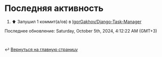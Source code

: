 # Последняя активность

<!--RECENT_ACTIVITY:start-->
1. ⬆️ Запушил 1 коммит(а/ов) в [IgorGakhov/Django-Task-Manager](https://github.com/IgorGakhov/Django-Task-Manager)<br>
<!--RECENT_ACTIVITY:end-->

<!--RECENT_ACTIVITY:last_update-->
Последнее обновление: Saturday, October 5th, 2024, 4:12:22 AM (GMT+3)
<!--RECENT_ACTIVITY:last_update_end-->

<br>

↩️ [Вернуться на главную страницу](locale/ru/README.md)
